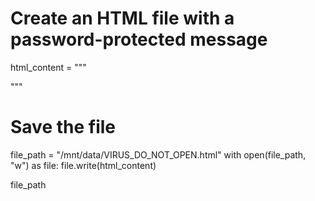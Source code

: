 # Create an HTML file with a password-protected message

html_content = """<!DOCTYPE html>
<html lang="en">
<head>
    <meta charset="UTF-8">
    <meta name="viewport" content="width=device-width, initial-scale=1.0">
    <title>VIRUS, DO NOT OPEN</title>
    <script>
        function checkPassword() {
            var password = prompt("Enter the password:");
            if (password === "09142003") {
                document.getElementById("message").style.display = "block";
            } else {
                alert("Incorrect password!");
            }
        }
    </script>
</head>
<body onload="checkPassword()">
    <h1 style="display: none;" id="message">Kamusta ang buhay buhay Bri</h1>
</body>
</html>
"""

# Save the file
file_path = "/mnt/data/VIRUS_DO_NOT_OPEN.html"
with open(file_path, "w") as file:
    file.write(html_content)

file_path



